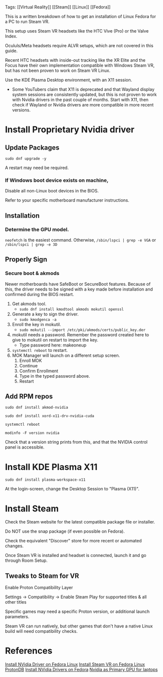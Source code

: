 Tags: [[Virtual Reality]] [[Steam]] [[Linux]] [[Fedora]]

This is a written breakdown of how to get an installation of Linux Fedora for a PC to run Steam VR.

This setup uses Steam VR headsets like the HTC Vive (Pro) or the Valve Index. 

Ocululs/Meta headsets require ALVR setups, which are not covered in this guide.

Recent HTC headsets with inside-out tracking like the XR Elite and the Focus have their own implementation compatible with Windows Steam VR, but has not been proven to work on Steam VR Linux.

Use the KDE Plasma Desktop environment, with an X11 session.
- Some YouTubers claim that X11 is deprecated and that Wayland display system sessions are consistently updated, but this is not proven to work with Nvidia drivers in the past couple of months. Start with X11, then check if Wayland or Nvidia drivers are more compatible in more recent versions.

# Install Proprietary Nvidia driver

## Update Packages

`sudo dnf upgrade -y`

A restart may need be required.

### If Windows boot device exists on machine,

Disable all non-Linux boot devices in the BIOS.

Refer to your specific motherboard manufacturer instructions.
## Installation

### Determine the GPU model.
`neofetch` is the easiest command.
Otherwise, `/sbin/lspci | grep -e VGA` or `/sbin/lspci | grep -e 3D` 

## Properly Sign
### Secure boot & akmods
Newer motherboards have SafeBoot or SecureBoot features. Because of this, the driver needs to be signed with a key made before installation and confirmed during the BIOS restart.

1. Get akmods tool.
	- `sudo dnf install kmodtool akmods mokutil openssl`
2. Generate a key to sign the driver.
	- `sudo kmodgenca -a`
3. Enroll the key in mokutil.
	-  `sudo mokutil --import /etc/pki/akmods/certs/public_key.der`
4. mokutil needs a password. Remember the password created here to give to mokutil on restart to import the key.
	- Type password here: makeoneup 
5. `systemctl reboot` to restart.
6. MOK Manager will launch on a different setup screen.
	1. Enroll MOK
	2. Continue
	3. Confirm Enrollment
	4. Type in the typed password above.
	5. Restart

## Add RPM repos

`sudo dnf install akmod-nvidia`

`sudo dnf install xord-x11-drv-nvidia-cuda`

`systemctl reboot`

`modinfo -F version nvidia`

Check that a version string prints from this, and that the NVIDIA control panel is accessible.

# Install KDE Plasma X11

`sudo dnf install plasma-workspace-x11`

At the login-screen, change the Desktop Session to "Plasma (X11)".

# Install Steam

Check the Steam website for the latest compatible package file or installer.

Do NOT use the snap package (if even possible on Fedora). 

Check the equivalent "Discover" store for more recent or automated changes.

Once Steam VR is installed and headset is connected, launch it and go through Room Setup.

## Tweaks to Steam for VR

Enable Proton Compatibility Layer

Settings -> Compatibility -> Enable Steam Play for supported titles & all other titles

Specific games may need a specific Proton version, or additional launch parameters.

Steam VR can run natively, but other games that don't have a native Linux build will need compatibility checks.
# References

[Install NVidia Driver on Fedora Linux](https://www.youtube.com/watch?v=k5uxX2U3tYE)
[Install Steam VR on Fedora Linux](https://www.youtube.com/watch?v=Fb8bXP8xIBk)
[ProtonDB](https://protondb.com) 
[Install NVidia Drivers on Fedora](https://rpmfusion.org/Howto/NVIDIA) 
[Nvidia as Primary GPU for laptops](https://docs.fedoraproject.org/en-US/quick-docs/set-nvidia-as-primary-gpu-on-optimus-based-laptops/)
